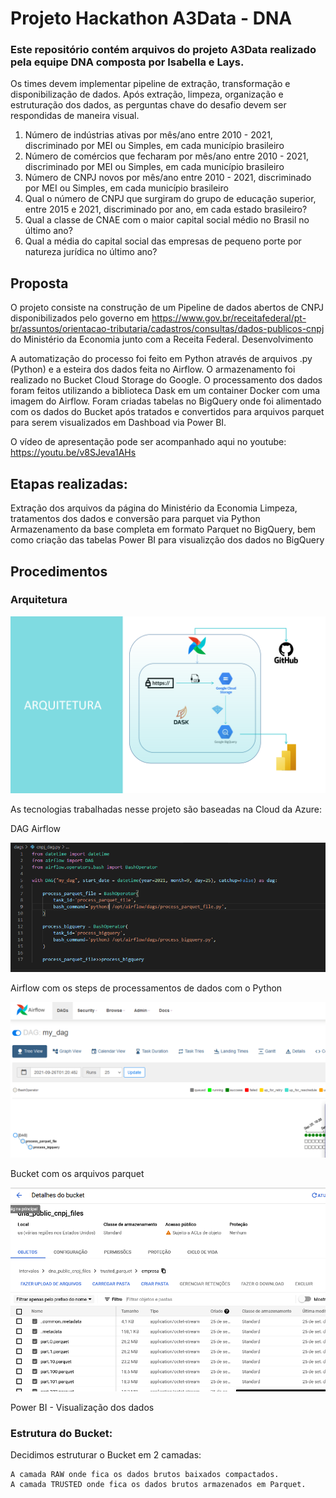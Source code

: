 # Projeto Hackathon A3Data - DNA

### Este repositório contém arquivos do projeto A3Data realizado pela equipe DNA composta por Isabella e Lays.

Os times devem implementar pipeline de extração, transformação e disponibilização de dados. Após extração, limpeza, organização e estruturação dos dados, as perguntas chave do desafio devem ser respondidas de maneira visual.

1. Número de indústrias ativas por mês/ano entre 2010 - 2021, discriminado por MEI 
ou Simples, em cada município brasileiro
2. Número de comércios que fecharam por mês/ano entre 2010 - 2021, discriminado 
por MEI ou Simples, em cada município brasileiro
3. Número de CNPJ novos por mês/ano entre 2010 - 2021, discriminado por MEI ou 
Simples, em cada município brasileiro
4. Qual o número de CNPJ que surgiram do grupo de educação superior, entre 2015 
e 2021, discriminado por ano, em cada estado brasileiro?
5. Qual a classe de CNAE com o maior capital social médio no Brasil no último ano?
6. Qual a média do capital social das empresas de pequeno porte por natureza 
jurídica no último ano?

## Proposta

O projeto consiste na construção de um Pipeline de dados abertos de CNPJ disponibilizados pelo governo em https://www.gov.br/receitafederal/pt-br/assuntos/orientacao-tributaria/cadastros/consultas/dados-publicos-cnpj do Ministério da Economia junto com a Receita Federal.
Desenvolvimento

A automatização do processo foi feito em Python através de arquivos .py (Python) e a esteira dos dados feita no Airflow. O armazenamento foi realizado no Bucket Cloud Storage do Google. O processamento dos dados foram feitos utilizando a biblioteca Dask em um container Docker com uma imagem do Airflow. Foram criadas tabelas no BigQuery onde foi alimentado com os dados do Bucket após tratados e convertidos para arquivos parquet para serem visualizados em Dashboad via Power BI.

O vídeo de apresentação pode ser acompanhado aqui no youtube: https://youtu.be/v8SJeva1AHs

## Etapas realizadas:

Extração dos arquivos da página do Ministério da Economia
Limpeza, tratamentos dos dados e conversão para parquet via Python
Armazenamento da base completa em formato Parquet no BigQuery, bem como criação das tabelas
Power BI para visualizção dos dados no BigQuery

## Procedimentos

### Arquitetura


![](MicrosoftTeams-image.png)

As tecnologias trabalhadas nesse projeto são baseadas na Cloud da Azure:

DAG Airflow

![](dag.PNG)


Airflow com os steps de processamentos de dados com o Python

![](airflow.PNG)

Bucket com os arquivos parquet

![](dados-salvos-formato-parquet.PNG)


Power BI - Visualização dos dados

    

###  Estrutura do Bucket:

Decidimos estruturar o Bucket em 2 camadas:

    A camada RAW onde fica os dados brutos baixados compactados.
    A camada TRUSTED onde fica os dados brutos armazenados em Parquet.


